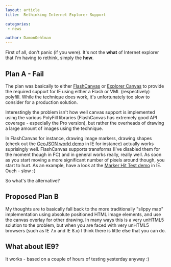 ```yaml
---
layout: article
title:  Rethinking Internet Explorer Support

categories:
 - news

author: DamonOehlman
---
```


First of all, don't panic (if you were).  It's not the __what__ of Internet explorer that I'm having to rethink, simply the __how__.  

## Plan A - Fail

The plan was basically to either [FlashCanvas](http://flashcanvas.net/) or [Explorer Canvas](http://code.google.com/p/explorercanvas/) to provide the required support for IE using either a Flash or VML (respectively) polyfill.  While the technique does work, it's unfortunately too slow to consider for a production solution.

Interestingly the problem isn't how well canvas support is implemented using the various PolyFill libraries (FlashCanvas has extremely good API coverage - especially the Pro version), but rather the overheads of drawing a large amount of images using the technique.

In FlashCanvas for instance, drawing image markers, drawing shapes (check out the [GeoJSON world demo](/demo-mapping/geojson-world) in IE for instance) actually works suprisingly well.  FlashCanvas supports transforms (I've disabled them for the moment though in FC) and in general works really, really well.  As soon as you start moving a more significant number of pixels around though, you start to hurt.  As an example, have a look at the [Marker Hit Test demo](/demo-mapping/marker-hit-test) in IE.  Ouch - slow :(

So what's the alternative?

## Proposed Plan B

My thoughts are to basically fall back to the more traditionally "slippy map" implementation using absolute positioned HTML image elements, and use the canvas overlay for other drawing.  In many ways this is a very unHTML5 solution to the problem, but when you are faced with very unHTML5 browsers (such as IE 7.x and IE 8.x) I think there is little else that you can do.

## What about IE9?

It works - based on a couple of hours of testing yesterday anyway :)